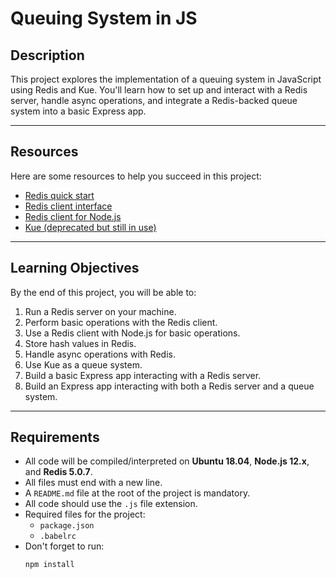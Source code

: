 # Queuing System in JS

## Description

This project explores the implementation of a queuing system in JavaScript using Redis and Kue. You'll learn how to set up and interact with a Redis server, handle async operations, and integrate a Redis-backed queue system into a basic Express app.

---

## Resources

Here are some resources to help you succeed in this project:

- [Redis quick start](https://redis.io/docs/getting-started/)
- [Redis client interface](https://redis.io/docs/ui/cli/)
- [Redis client for Node.js](https://github.com/redis/node-redis)
- [Kue (deprecated but still in use)](https://github.com/Automattic/kue)

---

## Learning Objectives

By the end of this project, you will be able to:

1. Run a Redis server on your machine.
2. Perform basic operations with the Redis client.
3. Use a Redis client with Node.js for basic operations.
4. Store hash values in Redis.
5. Handle async operations with Redis.
6. Use Kue as a queue system.
7. Build a basic Express app interacting with a Redis server.
8. Build an Express app interacting with both a Redis server and a queue system.

---

## Requirements

- All code will be compiled/interpreted on **Ubuntu 18.04**, **Node.js 12.x**, and **Redis 5.0.7**.
- All files must end with a new line.
- A `README.md` file at the root of the project is mandatory.
- All code should use the `.js` file extension.
- Required files for the project:
  - `package.json`
  - `.babelrc`
- Don't forget to run:
  ```bash
  npm install